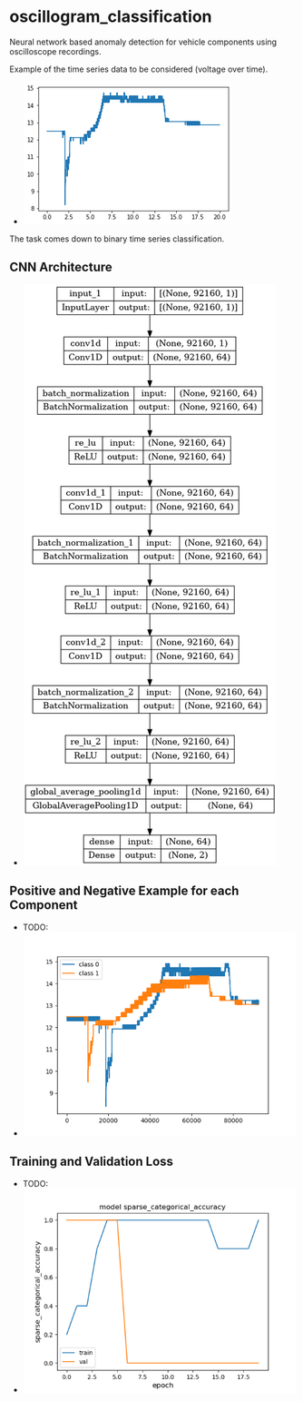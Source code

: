 # oscillogram_classification

Neural network based anomaly detection for vehicle components using oscilloscope recordings.

Example of the time series data to be considered (voltage over time).
- ![](img/plot.png)

The task comes down to binary time series classification.

## CNN Architecture

- ![](img/model.png)

## Positive and Negative Example for each Component

- TODO:
- ![](img/example.png)

## Training and Validation Loss

- TODO:
- ![](img/accuracy.png)
